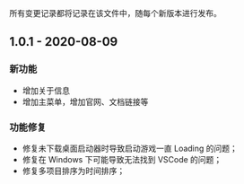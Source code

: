 所有变更记录都将记录在该文件中，随每个新版本进行发布。

## 1.0.1 - 2020-08-09

### 新功能

- 增加关于信息
- 增加主菜单，增加官网、文档链接等

### 功能修复

- 修复未下载桌面启动器时导致启动游戏一直 Loading 的问题；
- 修复在 Windows 下可能导致无法找到 VSCode 的问题；
- 修复多项目排序为时间排序；
